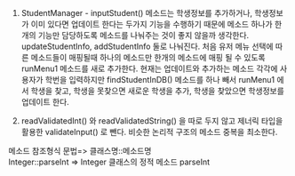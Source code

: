 1. StudentManager - inputStudent() 메소드는 학생정보를 추가하거나, 학생정보가 이미 있다면 업데이트 한다는 두가지 기능을 수행하기 때문에 메소드 하나가 한개의 기능만 담당하도록 메소드를 나눠주는 것이 좋지 않을까 생각한다. updateStudentInfo, addStudentInfo 둘로 나눠진다. 처음 유저 메뉴 선택에 따른 메소드들이 매핑될때 하나의 메소드만 한개의 메소드에 매핑 될 수 있도록 runMenu1 메소드를 새로 추가한다. 현재는 업데이트와 추가하는 메소드 각각에 사용자가 학번을 입력하지만 findStudentInDB() 메소드를 하나 빼서 runMenu1 에서 학생을 찾고, 학생을 못찾으면 새로운 학생을 추가, 학생을 찾았으면 학생정보를 업데이트 한다.  

2. readValidatedInt() 와 readValidatedString() 을 따로 두지 않고 제너릭 타입을 활용한 validateInput() 로 뺀다. 비슷한 논리적 구조의 메소드 중복을 최소한다.  

메소드 참조형식 문법=> 클래스명::메소드명  
Integer::parseInt => Integer 클래스의 정적 메소드 parseInt

